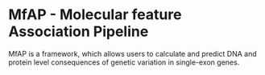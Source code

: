# MfAP - Molecular feature Association Pipeline

MfAP is a framework, which allows users to calculate and predict DNA and protein level consequences of genetic variation in single-exon genes.
